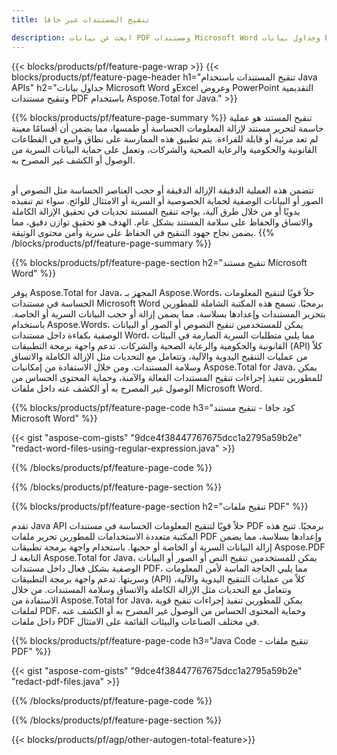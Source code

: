 ```yaml
---
title: تنقيح المستندات عبر جافا 

description: ابحث عن بيانات PDF ومستندات Microsoft Word وجداول بيانات Excel وعروض PowerPoint التقديمية واستبدلها عبر تطبيق Java الخاص بك.
---
```


{{< blocks/products/pf/feature-page-wrap >}}
{{< blocks/products/pf/feature-page-header h1="تنقيح المستندات باستخدام Java APIs" h2="جداول بيانات Microsoft Word وExcel وعروض PowerPoint التقديمية وتنقيح مستندات PDF باستخدام Aspose.Total for Java." >}}

{{% blocks/products/pf/feature-page-summary %}}
تنقيح المستند هو عملية حاسمة لتحرير مستند لإزالة المعلومات الحساسة أو طمسها، مما يضمن أن أقسامًا معينة لم تعد مرئية أو قابلة للقراءة. يتم تطبيق هذه الممارسة على نطاق واسع في القطاعات القانونية والحكومية والرعاية الصحية والشركات، وتعمل على حماية البيانات السرية من الوصول أو الكشف غير المصرح به.<br /><br />

تتضمن هذه العملية الدقيقة الإزالة الدقيقة أو حجب العناصر الحساسة مثل النصوص أو الصور أو البيانات الوصفية لحماية الخصوصية أو السرية أو الامتثال للوائح. سواء تم تنفيذه يدويًا أو من خلال طرق آلية، يواجه تنقيح المستند تحديات في تحقيق الإزالة الكاملة والاتساق والحفاظ على سلامة المستند بشكل عام. الهدف هو تحقيق توازن دقيق، مما يضمن نجاح جهود التنقيح في الحفاظ على سرية وأمن محتوى الوثيقة.
{{% /blocks/products/pf/feature-page-summary  %}}

{{% blocks/products/pf/feature-page-section  h2="تنقيح مستند Microsoft Word" %}}

يوفر Aspose.Total for Java، المجهز بـ Aspose.Words، حلاً قويًا لتنقيح المعلومات الحساسة في مستندات Microsoft Word برمجيًا. تسمح هذه المكتبة الشاملة للمطورين بتحرير المستندات وإعدادها بسلاسة، مما يضمن إزالة أو حجب البيانات السرية أو الخاصة. باستخدام Aspose.Words، يمكن للمستخدمين تنقيح النصوص أو الصور أو البيانات الوصفية بكفاءة داخل مستندات Word، مما يلبي متطلبات السرية الصارمة في البيئات القانونية والحكومية والرعاية الصحية والشركات. تدعم واجهة برمجة التطبيقات (API) كلاً من عمليات التنقيح اليدوية والآلية، وتتعامل مع التحديات مثل الإزالة الكاملة والاتساق وسلامة المستندات. ومن خلال الاستفادة من إمكانيات Aspose.Total for Java، يمكن للمطورين تنفيذ إجراءات تنقيح المستندات الفعالة والآمنة، وحماية المحتوى الحساس من الوصول غير المصرح به أو الكشف عنه داخل ملفات Microsoft Word.

{{% blocks/products/pf/feature-page-code h3="كود جافا - تنقيح مستند Microsoft Word" %}}

{{< gist "aspose-com-gists" "9dce4f38447767675dcc1a2795a59b2e" "redact-word-files-using-regular-expression.java" >}}

{{% /blocks/products/pf/feature-page-code  %}}

{{% /blocks/products/pf/feature-page-section %}}

{{% blocks/products/pf/feature-page-section  h2="تنقيح ملفات PDF" %}}

تقدم Java API حلاً قويًا لتنقيح المعلومات الحساسة في مستندات PDF برمجيًا. تتيح هذه المكتبة متعددة الاستخدامات للمطورين تحرير ملفات PDF وإعدادها بسلاسة، مما يضمن إزالة البيانات السرية أو الخاصة أو حجبها. باستخدام واجهة برمجة تطبيقات Aspose.PDF التابعة لـ Aspose.Total for Java، يمكن للمستخدمين تنقيح النص أو الصور أو البيانات الوصفية بشكل فعال داخل مستندات PDF، مما يلبي الحاجة الماسة لأمن المعلومات وسريتها. تدعم واجهة برمجة التطبيقات (API) كلاً من عمليات التنقيح اليدوية والآلية، وتتعامل مع التحديات مثل الإزالة الكاملة والاتساق وسلامة المستندات. من خلال الاستفادة من Aspose.Total for Java، يمكن للمطورين تنفيذ إجراءات تنقيح قوية لملفات PDF، وحماية المحتوى الحساس من الوصول غير المصرح به أو الكشف عنه داخل ملفات PDF في مختلف الصناعات والبيئات القائمة على الامتثال.

{{% blocks/products/pf/feature-page-code h3="Java Code - تنقيح ملفات PDF" %}}

{{< gist "aspose-com-gists" "9dce4f38447767675dcc1a2795a59b2e" "redact-pdf-files.java" >}}

{{% /blocks/products/pf/feature-page-code  %}}

{{% /blocks/products/pf/feature-page-section %}}

{{< blocks/products/pf/agp/other-autogen-total-feature>}}